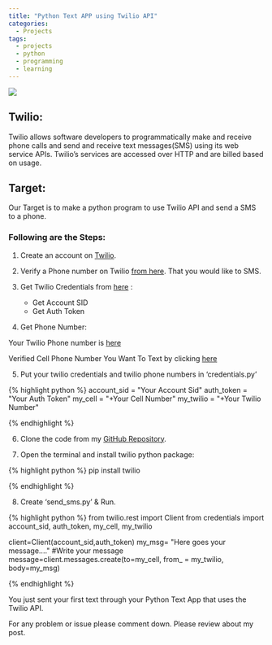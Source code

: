 ```yaml
---
title: "Python Text APP using Twilio API"
categories:
  - Projects
tags:
  - projects
  - python
  - programming
  - learning
---
```


![](https://www.fullstackpython.com/img/160511-send-sms-python/header.jpg)


## Twilio: 
Twilio allows software developers to programmatically make and receive phone calls and send and receive text messages(SMS) using its web service APIs. Twilio’s services are accessed over HTTP and are billed based on usage.

## Target:
Our Target is to make a python program to use Twilio API and send a SMS to a phone.

### Following are the Steps:

1. Create an account on [Twilio](https://twilio.com/).
2. Verify a Phone number on Twilio [from here](https://www.twilio.com/console/phone-numbers/verified). That you would like to SMS.
3. Get Twilio Credentials from [here](https://www.twilio.com/console) : 
    - Get Account SID
    - Get Auth Token

4. Get Phone Number:

Your Twilio Phone number is [here](https://www.twilio.com/console/phone-numbers/incoming)

Verified Cell Phone Number You Want To Text by clicking [here](https://www.twilio.com/console/phone-numbers/verified)

5. Put your twilio credentials and twilio phone numbers in ‘credentials.py’

{% highlight python %}
account_sid = "Your Account Sid"
auth_token = "Your Auth Token"
my_cell = "+Your Cell Number"
my_twilio = "+Your Twilio Number"


{% endhighlight %}


6. Clone the code from my [GitHub Repository](https://github.com/CoderAtri/Twilio_Sms_Python_App).

7. Open the terminal and install twilio python package:

{% highlight python %}
pip install twilio

{% endhighlight %}

8. Create ‘send_sms.py’ & Run.

{% highlight python %}
from twilio.rest import Client
from credentials import account_sid, auth_token, my_cell, my_twilio
 
client=Client(account_sid,auth_token)
my_msg= "Here goes your message...." #Write your message
message=client.messages.create(to=my_cell, from_ = my_twilio, body=my_msg)

{% endhighlight %}

You just sent your first text through your Python Text App that uses the Twilio API. 

For any problem or issue please comment down. Please review about my post.